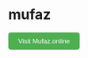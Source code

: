 # mufaz
<a href="https://mufaz.online">
  <button style="background-color: #4CAF50; color: white; padding: 10px 20px; border: none; border-radius: 5px; cursor: pointer;">
    Visit Mufaz.online
  </button>
</a>

